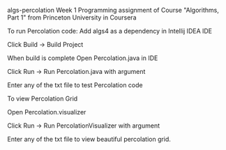 algs-percolation
Week 1 Programming assignment of Course "Algorithms, Part 1" from Princeton University in Coursera

To run Percolation code:
Add algs4 as a dependency in Intellij IDEA IDE

Click Build -> Build Project 

When build is complete
Open Percolation.java in IDE

Click Run -> Run Percolation.java with argument

Enter any of the txt file to test Percolation code

To view Percolation Grid

Open Percolation.visualizer 

Click Run -> Run PercolationVisualizer with argument

Enter any of the txt file to view beautiful percolation grid.

